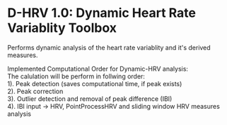 # D-HRV 1.0: Dynamic Heart Rate Variablity Toolbox
Performs dynamic analysis of the heart rate variablity and it's derived measures. 

Implemented Computational Order for Dynamic-HRV analysis: 
\
The calulation will be perform in follwing order: \
         1). Peak detection (saves computational time, if peak exists) \
         2). Peak correction \
         3). Outlier detection and removal of peak difference (IBI) \
         4). IBI input -> HRV, PointProcessHRV and sliding window HRV measures analysis 
